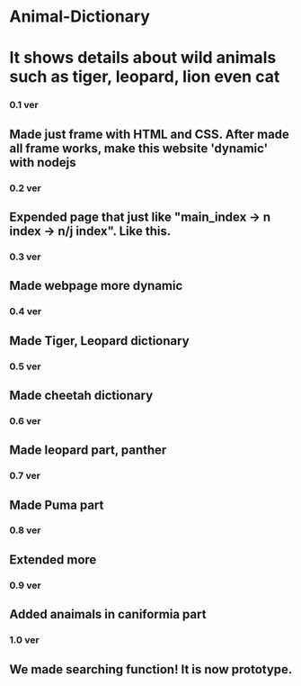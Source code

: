 # Animal-Dictionary

# It shows details about wild animals such as tiger, leopard, lion even cat

### 0.1 ver
## Made just frame with HTML and CSS. After made all frame works, make this website 'dynamic' with nodejs

### 0.2 ver 
## Expended page that just like "main_index -> n index -> n/j index". Like this.

### 0.3 ver
## Made webpage more dynamic

### 0.4 ver
## Made Tiger, Leopard dictionary

### 0.5 ver
## Made cheetah dictionary

### 0.6 ver
## Made leopard part, panther

### 0.7 ver
## Made Puma part

### 0.8 ver
## Extended more

### 0.9 ver
## Added anaimals in caniformia part

### 1.0 ver
## We made searching function! It is now prototype. 

